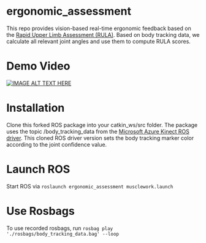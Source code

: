 # ergonomic_assessment
This repo provides vision-based real-time ergonomic feedback based on the [Rapid Upper Limb Assessment (RULA)](https://doi.org/10.1016/0003-6870(93)90080-S).
Based on body tracking data, we calculate all relevant joint angles and use them to compute RULA scores.

# Demo Video
[![IMAGE ALT TEXT HERE](https://img.youtube.com/vi/GOXe7FzxO5g/0.jpg)](https://www.youtube.com/watch?v=GOXe7FzxO5g)

# Installation
Clone this forked ROS package into your catkin_ws/src folder.
The package uses the topic \/body\_tracking\_data from the [Microsoft Azure Kinect ROS driver](https://github.com/leoneversberg/Azure_Kinect_ROS_Driver). 
This cloned ROS driver version sets the body tracking marker color according to the joint confidence value.


# Launch ROS

Start ROS via ``roslaunch ergonomic_assessment musclework.launch``


# Use Rosbags
To use recorded rosbags, run ``rosbag play './rosbags/body_tracking_data.bag' --loop``


